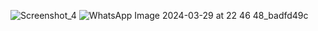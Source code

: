 ![Screenshot_4](https://github.com/MurradBinAmir/Python/assets/136635900/cd8213ee-1b4b-4353-acb8-225800fee577)
![WhatsApp Image 2024-03-29 at 22 46 48_badfd49c](https://github.com/MurradBinAmir/Python/assets/136635900/46b5ed72-0d33-4331-b27f-245bb6212896)
